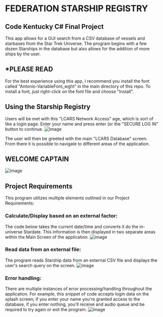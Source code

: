 # FEDERATION STARSHIP REGISTRY

## Code Kentucky C# Final Project

This app allows for a GUI search from a CSV database of vessels and starbases from the Star Trek Universe. The program begins with a few dozen Starships in the database but also allows for the addition of more ships by the user.

## *PLEASE READ
For the best experience using this app, I recommend you install the font called "Antonio-VariableFont_wght" in the main directory of this repo. To install a font, just right-click on the font file and choose "Install".

## Using the Starship Registry

Users will be met with this "LCARS Network Access" age, which is sort of like a login page. Enter your name and press enter (or the "SECURE LOG IN" button to continue.
![image](https://user-images.githubusercontent.com/112297081/202057910-04ef6f21-5785-44f4-aac9-03347bc353a3.png)

The user will then be greeted with the main "LCARS Database" screen. From there it is possible to navigate to different areas of the application.

## WELCOME CAPTAIN
![image](https://user-images.githubusercontent.com/112297081/202058484-d6f04d2a-a2aa-4e4d-bd31-bd6545305684.png)

## Project Requirements
This program utilizes multiple elements outlined in our Project Requirements:

### Calculate/Display based on an external factor:
The code below takes the current date/time and converts it do the in-universe Stardate. This information is then displayed in two separate areas within the Main Screen of the application.
![image](https://user-images.githubusercontent.com/112297081/202223729-05188822-8648-4063-b935-968013f31916.png)

### Read data from an external file:
The program reads Starship data from an external CSV file and displays the user's search query on the screen.
![image](https://user-images.githubusercontent.com/112297081/202225107-831e9c20-0c23-4ed4-bda6-98442349a344.png)

### Error handling:
There are multiple instances of error processing/handling throughout the application. For example, this snippet of code accepts login data on the splash screen; if you enter your name you're granted access to the database, if you enter nothing, you'll receive and audio queue and be required to try again or exit the program.
![image](https://user-images.githubusercontent.com/112297081/202226541-80d3d5ed-ed05-4a39-a251-7d69c29e9eca.png)




